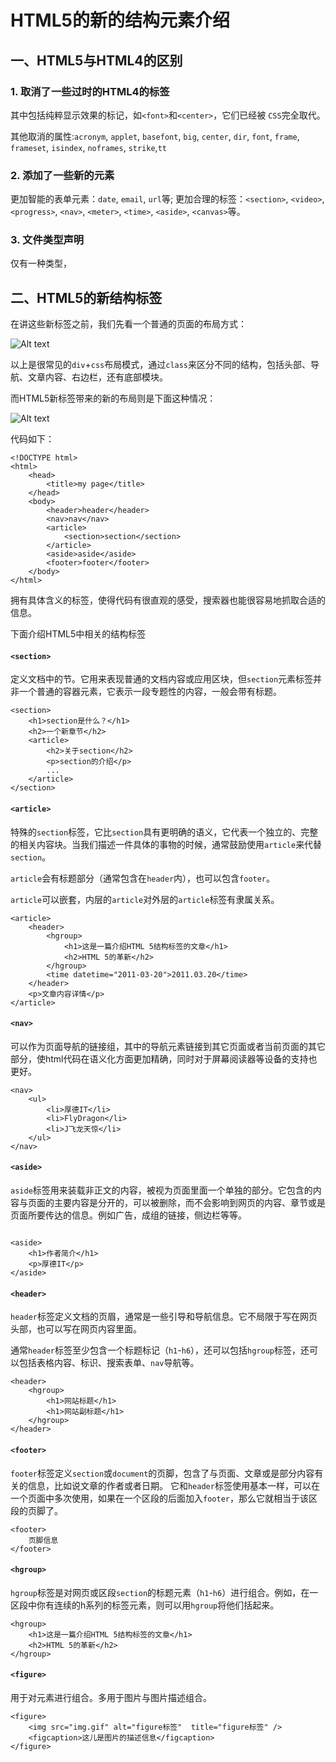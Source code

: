 # HTML5的新的结构元素介绍

## 一、HTML5与HTML4的区别


### 1. 取消了一些过时的HTML4的标签

其中包括纯粹显示效果的标记，如`<font>`和`<center>`，它们已经被 `CSS`完全取代。

其他取消的属性:`acronym`, `applet`, `basefont`, `big`, `center`, `dir`, `font`, `frame`, `frameset`, `isindex`, `noframes`, `strike`,`tt`

### 2. 添加了一些新的元素

更加智能的表单元素：`date`, `email`, `url`等;
更加合理的标签：`<section>`, `<video>`, `<progress>`, `<nav>`, `<meter>`, `<time>`, `<aside>`, `<canvas>`等。

### 3. 文件类型声明

仅有一种类型，<!DOCTYPE html>


## 二、HTML5的新结构标签

在讲这些新标签之前，我们先看一个普通的页面的布局方式：

![Alt text](https://dn-anything-about-doc.qbox.me/md04171522012052410570957.gif)

以上是很常见的`div`+`css`布局模式，通过`class`来区分不同的结构，包括头部、导航、文章内容、右边栏，还有底部模块。

而HTML5新标签带来的新的布局则是下面这种情况：

![Alt text](https://dn-anything-about-doc.qbox.me/md04171522012052410554136.gif)

代码如下：
```
<!DOCTYPE html>
<html>
    <head>
        <title>my page</title>
    </head>
    <body>
        <header>header</header>
        <nav>nav</nav>
        <article>
            <section>section</section>
        </article>
        <aside>aside</aside>
        <footer>footer</footer>
    </body>
</html>
```
拥有具体含义的标签，使得代码有很直观的感受，搜索器也能很容易地抓取合适的信息。

下面介绍HTML5中相关的结构标签


#### `<section>`

定义文档中的节。它用来表现普通的文档内容或应用区块，但`section`元素标签并非一个普通的容器元素，它表示一段专题性的内容，一般会带有标题。
```
<section>
    <h1>section是什么？</h1>
    <h2>一个新章节</h2>
    <article>
        <h2>关于section</h2>
        <p>section的介绍</p>
        ...
    </article>
</section>
```

#### `<article>`

特殊的`section`标签，它比`section`具有更明确的语义，它代表一个独立的、完整的相关内容块。当我们描述一件具体的事物的时候，通常鼓励使用`article`来代替`section`。

`article`会有标题部分（通常包含在`header`内），也可以包含`footer`。

`article`可以嵌套，内层的`article`对外层的`article`标签有隶属关系。
```
<article>
    <header>
        <hgroup>
            <h1>这是一篇介绍HTML 5结构标签的文章</h1>
            <h2>HTML 5的革新</h2>
        </hgroup>
        <time datetime="2011-03-20">2011.03.20</time>
    </header>
    <p>文章内容详情</p>
</article>
```


#### `<nav>`

可以作为页面导航的链接组，其中的导航元素链接到其它页面或者当前页面的其它部分，使html代码在语义化方面更加精确，同时对于屏幕阅读器等设备的支持也更好。
```
<nav>
    <ul>
        <li>厚德IT</li>
        <li>FlyDragon</li>
        <li>J飞龙天惊</li>
    </ul>
</nav>
```


#### `<aside>`

`aside`标签用来装载非正文的内容，被视为页面里面一个单独的部分。它包含的内容与页面的主要内容是分开的，可以被删除，而不会影响到网页的内容、章节或是页面所要传达的信息。例如广告，成组的链接，侧边栏等等。

```

<aside>
    <h1>作者简介</h1>
    <p>厚德IT</p>
</aside>

```

#### `<header>`

`header`标签定义文档的页眉，通常是一些引导和导航信息。它不局限于写在网页头部，也可以写在网页内容里面。

通常`header`标签至少包含一个标题标记（`h1`-`h6`），还可以包括`hgroup`标签，还可以包括表格内容、标识、搜索表单、`nav`导航等。
```
<header>
    <hgroup>
        <h1>网站标题</h1>
        <h1>网站副标题</h1>
    </hgroup>
</header>
```


#### `<footer>`

`footer`标签定义`section`或`document`的页脚，包含了与页面、文章或是部分内容有关的信息，比如说文章的作者或者日期。
它和`header`标签使用基本一样，可以在一个页面中多次使用，如果在一个区段的后面加入`footer`，那么它就相当于该区段的页脚了。
```
<footer>
    页脚信息
</footer>
```


#### `<hgroup>`

`hgroup`标签是对网页或区段`section`的标题元素（`h1`-`h6`）进行组合。例如，在一区段中你有连续的h系列的标签元素，则可以用`hgroup`将他们括起来。
```
<hgroup>
    <h1>这是一篇介绍HTML 5结构标签的文章</h1>
    <h2>HTML 5的革新</h2>
</hgroup>
```


#### `<figure>`

用于对元素进行组合。多用于图片与图片描述组合。
```
<figure>
    <img src="img.gif" alt="figure标签"  title="figure标签" />
    <figcaption>这儿是图片的描述信息</figcaption>
</figure>
```
